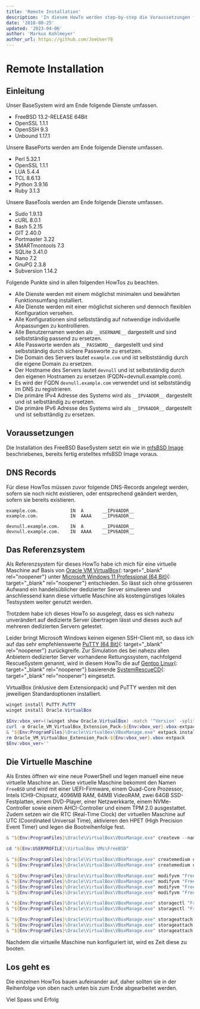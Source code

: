 ```yaml
---
title: 'Remote Installation'
description: 'In diesem HowTo werden step-by-step die Voraussetzungen für die Remote Installation des FreeBSD 64Bit BaseSystem auf einem dedizierten Server beschrieben.'
date: '2010-08-25'
updated: '2023-04-06'
author: 'Markus Kohlmeyer'
author_url: https://github.com/JoeUser78
---
```


# Remote Installation

## Einleitung

Unser BaseSystem wird am Ende folgende Dienste umfassen.

- FreeBSD 13.2-RELEASE 64Bit
- OpenSSL 1.1.1
- OpenSSH 9.3
- Unbound 1.17.1

Unsere BasePorts werden am Ende folgende Dienste umfassen.

- Perl 5.32.1
- OpenSSL 1.1.1
- LUA 5.4.4
- TCL 8.6.13
- Python 3.9.16
- Ruby 3.1.3

Unsere BaseTools werden am Ende folgende Dienste umfassen.

- Sudo 1.9.13
- cURL 8.0.1
- Bash 5.2.15
- GIT 2.40.0
- Portmaster 3.22
- SMARTmontools 7.3
- SQLite 3.41.0
- Nano 7.2
- GnuPG 2.3.8
- Subversion 1.14.2

Folgende Punkte sind in allen folgenden HowTos zu beachten.

- Alle Dienste werden mit einem möglichst minimalen und bewährten Funktionsumfang installiert.
- Alle Dienste werden mit einer möglichst sicheren und dennoch flexiblen Konfiguration versehen.
- Alle Konfigurationen sind selbstständig auf notwendige individuelle Anpassungen zu kontrollieren.
- Alle Benutzernamen werden als `__USERNAME__` dargestellt und sind selbstständig passend zu ersetzen.
- Alle Passworte werden als `__PASSWORD__` dargestellt und sind selbstständig durch sichere Passworte zu ersetzen.
- Die Domain des Servers lautet `example.com` und ist selbstständig durch die eigene Domain zu ersetzen.
- Der Hostname des Servers lautet `devnull` und ist selbstständig durch den eigenen Hostnamen zu ersetzen (FQDN=devnull.example.com).
- Es wird der FQDN `devnull.example.com` verwendet und ist selbstständig im DNS zu registrieren.
- Die primäre IPv4 Adresse des Systems wird als `__IPV4ADDR__` dargestellt und ist selbsttändig zu ersetzen.
- Die primäre IPv6 Adresse des Systems wird als `__IPV6ADDR__` dargestellt und ist selbsttändig zu ersetzen.

## Voraussetzungen

Die Installation des FreeBSD BaseSystem setzt ein wie in [mfsBSD Image](/howtos/freebsd/mfsbsd_image/) beschriebenes, bereits fertig erstelltes mfsBSD Image voraus.

## DNS Records

Für diese HowTos müssen zuvor folgende DNS-Records angelegt werden, sofern sie noch nicht existieren, oder entsprechend geändert werden, sofern sie bereits existieren.

``` dns-zone
example.com.            IN  A       __IPV4ADDR__
example.com.            IN  AAAA    __IPV6ADDR__

devnull.example.com.    IN  A       __IPV4ADDR__
devnull.example.com.    IN  AAAA    __IPV6ADDR__
```

## Das Referenzsystem

Als Referenzsystem für dieses HowTo habe ich mich für eine virtuelle Maschine auf Basis von [Oracle VM VirtualBox](https://www.virtualbox.org/){: target="_blank" rel="noopener"} unter [Microsoft Windows 11 Professional (64 Bit)](https://support.microsoft.com/products/windows){: target="_blank" rel="noopener"} entschieden. So lässt sich ohne grösseren Aufwand ein handelsüblicher dedizierter Server simulieren und anschliessend kann diese virtuelle Maschine als kostengünstiges lokales Testsystem weiter genutzt werden.

Trotzdem habe ich dieses HowTo so ausgelegt, dass es sich nahezu unverändert auf dedizierte Server übertragen lässt und dieses auch auf mehreren dedizierten Servern getestet.

Leider bringt Microsoft Windows keinen eigenen SSH-Client mit, so dass ich auf das sehr empfehlenswerte [PuTTY (64 Bit)](https://www.chiark.greenend.org.uk/~sgtatham/putty/){: target="_blank" rel="noopener"} zurückgreife. Zur Simulation des bei nahezu allen Anbietern dedizierter Server vorhandene Rettungssystem, nachfolgend RescueSystem genannt, wird in diesem HowTo die auf [Gentoo Linux](https://www.gentoo.org/){: target="_blank" rel="noopener"} basierende [SystemRescueCD](https://www.system-rescue.org/){: target="_blank" rel="noopener"} eingesetzt.

VirtualBox (inklusive dem Extensionpack) und PuTTY werden mit den jeweiligen Standardoptionen installiert.

``` powershell
winget install PuTTY.PuTTY
winget install Oracle.VirtualBox

$Env:vbox_ver=((winget show Oracle.VirtualBox) -match '^Version' -split '\s+')[1]
curl -o Oracle_VM_VirtualBox_Extension_Pack-${Env:vbox_ver}.vbox-extpack -L https://download.virtualbox.org/virtualbox/${Env:vbox_ver}/Oracle_VM_VirtualBox_Extension_Pack-${Env:vbox_ver}.vbox-extpack
& "${Env:ProgramFiles}\Oracle\VirtualBox\VBoxManage.exe" extpack install --replace Oracle_VM_VirtualBox_Extension_Pack-${Env:vbox_ver}.vbox-extpack
rm Oracle_VM_VirtualBox_Extension_Pack-${Env:vbox_ver}.vbox-extpack
$Env:vbox_ver=''
```

## Die Virtuelle Maschine

Als Erstes öffnen wir eine neue PowerShell und legen manuell eine neue virtuelle Maschine an. Diese virtuelle Maschine bekommt den Namen `FreeBSD` und wird mit einer UEFI-Firmware, einem Quad-Core Prozessor, Intels ICH9-Chipsatz, 4096MB RAM, 64MB VideoRAM, zwei 64GB SSD-Festplatten, einem DVD-Player, einer Netzwerkkarte, einem NVMe-Controller sowie einem AHCI-Controller und einem TPM 2.0 ausgestattet. Zudem setzen wir die RTC (Real-Time Clock) der virtuellen Maschine auf UTC (Coordinated Universal Time), aktivieren den HPET (High Precision Event Timer) und legen die Bootreihenfolge fest.

``` powershell
& "${Env:ProgramFiles}\Oracle\VirtualBox\VBoxManage.exe" createvm --name "FreeBSD" --ostype FreeBSD_64 --register

cd "${Env:USERPROFILE}\VirtualBox VMs\FreeBSD"

& "${Env:ProgramFiles}\Oracle\VirtualBox\VBoxManage.exe" createmedium disk --filename "FreeBSD1.vdi" --format VDI --size 64536
& "${Env:ProgramFiles}\Oracle\VirtualBox\VBoxManage.exe" createmedium disk --filename "FreeBSD2.vdi" --format VDI --size 64536

& "${Env:ProgramFiles}\Oracle\VirtualBox\VBoxManage.exe" modifyvm "FreeBSD" --firmware efi --memory 4096 --vram 64 --cpus 4 --hpet on --hwvirtex on --chipset ICH9 --iommu automatic --tpm-type 2.0 --rtc-use-utc on
& "${Env:ProgramFiles}\Oracle\VirtualBox\VBoxManage.exe" modifyvm "FreeBSD" --cpu-profile host --apic on --ioapic on --x2apic on --pae on --long-mode on --nested-paging on --large-pages on --vtx-vpid on --vtx-ux on
& "${Env:ProgramFiles}\Oracle\VirtualBox\VBoxManage.exe" modifyvm "FreeBSD" --nic1 nat --nic-type1 virtio --nat-pf1 "VBoxSSH,tcp,,2222,,22" --nat-pf1 "VBoxHTTP,tcp,,8080,,80" --nat-pf1 "VBoxHTTPS,tcp,,8443,,443"
& "${Env:ProgramFiles}\Oracle\VirtualBox\VBoxManage.exe" modifyvm "FreeBSD" --graphicscontroller vmsvga --audio-enabled off --usb-ehci off --usb-ohci off --usb-xhci off --boot1 dvd --boot2 disk --boot3 none --boot4 none

& "${Env:ProgramFiles}\Oracle\VirtualBox\VBoxManage.exe" storagectl "FreeBSD" --name "NVMe Controller" --add pcie --controller NVMe --portcount 4 --bootable on --hostiocache off
& "${Env:ProgramFiles}\Oracle\VirtualBox\VBoxManage.exe" storagectl "FreeBSD" --name "AHCI Controller" --add sata --controller IntelAHCI --portcount 4 --bootable on --hostiocache off

& "${Env:ProgramFiles}\Oracle\VirtualBox\VBoxManage.exe" storageattach "FreeBSD" --storagectl "NVMe Controller" --port 0 --device 0 --type hdd --nonrotational on --medium "FreeBSD1.vdi"
& "${Env:ProgramFiles}\Oracle\VirtualBox\VBoxManage.exe" storageattach "FreeBSD" --storagectl "NVMe Controller" --port 1 --device 0 --type hdd --nonrotational on --medium "FreeBSD2.vdi"
& "${Env:ProgramFiles}\Oracle\VirtualBox\VBoxManage.exe" storageattach "FreeBSD" --storagectl "AHCI Controller" --port 0 --device 0 --type dvddrive --medium emptydrive
```

Nachdem die virtuelle Maschine nun konfiguriert ist, wird es Zeit diese zu booten.

## Los geht es

Die einzelnen HowTos bauen aufeinander auf, daher sollten sie in der Reihenfolge von oben nach unten bis zum Ende abgearbeitet werden.

Viel Spass und Erfolg
